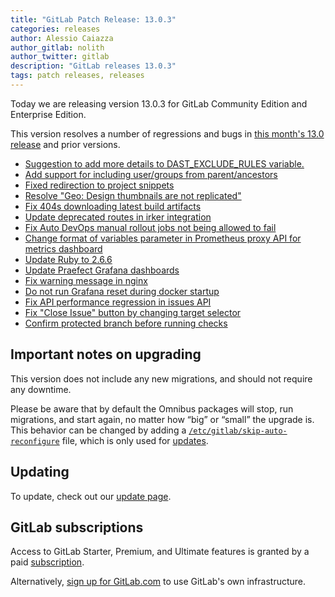 ```yaml
---
title: "GitLab Patch Release: 13.0.3"
categories: releases
author: Alessio Caiazza
author_gitlab: nolith
author_twitter: gitlab
description: "GitLab releases 13.0.3"
tags: patch releases, releases
---
```


Today we are releasing version 13.0.3 for GitLab Community Edition and Enterprise Edition.

This version resolves a number of regressions and bugs in
[this month's 13.0 release](/releases/2020/05/22/gitlab-13-0-released/) and
prior versions.

* [Suggestion to add more details to DAST_EXCLUDE_RULES variable.](https://gitlab.com/gitlab-org/gitlab/-/merge_requests/32088)
* [Add support for including user/groups from parent/ancestors](https://gitlab.com/gitlab-org/gitlab/-/merge_requests/32353)
* [Fixed redirection to project snippets](https://gitlab.com/gitlab-org/gitlab/-/merge_requests/32530)
* [Resolve "Geo: Design thumbnails are not replicated"](https://gitlab.com/gitlab-org/gitlab/-/merge_requests/32703)
* [Fix 404s downloading latest build artifacts](https://gitlab.com/gitlab-org/gitlab/-/merge_requests/32741)
* [Update deprecated routes in irker integration](https://gitlab.com/gitlab-org/gitlab/-/merge_requests/32923)
* [Fix Auto DevOps manual rollout jobs not being allowed to fail](https://gitlab.com/gitlab-org/gitlab/-/merge_requests/32865)
* [Change format of variables parameter in Prometheus proxy API for metrics dashboard](https://gitlab.com/gitlab-org/gitlab/-/merge_requests/33062)
* [Update Ruby to 2.6.6](https://gitlab.com/gitlab-org/omnibus-gitlab/-/merge_requests/4239)
* [Update Praefect Grafana dashboards](https://gitlab.com/gitlab-org/omnibus-gitlab/-/merge_requests/4241)
* [Fix warning message in nginx](https://gitlab.com/gitlab-org/omnibus-gitlab/-/merge_requests/4251)
* [Do not run Grafana reset during docker startup](https://gitlab.com/gitlab-org/omnibus-gitlab/-/merge_requests/4264)
* [Fix API performance regression in issues API](https://gitlab.com/gitlab-org/gitlab/-/merge_requests/33235)
* [Fix "Close Issue" button by changing target selector](https://gitlab.com/gitlab-org/gitlab/-/merge_requests/33294)
* [Confirm protected branch before running checks](https://gitlab.com/gitlab-org/gitlab/-/merge_requests/33310)

## Important notes on upgrading

This version does not include any new migrations, and should not require any
downtime.

Please be aware that by default the Omnibus packages will stop, run migrations,
and start again, no matter how “big” or “small” the upgrade is. This behavior
can be changed by adding a [`/etc/gitlab/skip-auto-reconfigure`](http://docs.gitlab.com/omnibus/update/README.html) file,
which is only used for [updates](https://docs.gitlab.com/omnibus/update/README.html).

## Updating

To update, check out our [update page](/update/).

## GitLab subscriptions

Access to GitLab Starter, Premium, and Ultimate features is granted by a paid [subscription](/pricing/).

Alternatively, [sign up for GitLab.com](https://gitlab.com/users/sign_in)
to use GitLab's own infrastructure.
